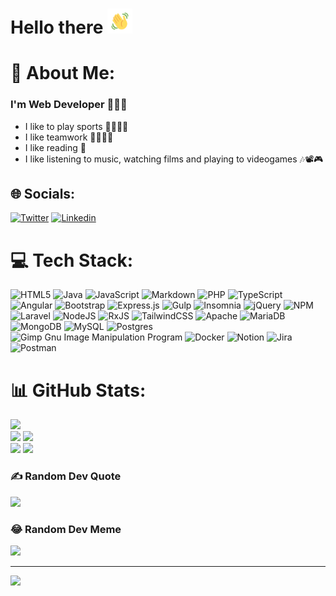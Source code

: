 # Hello there <img src="https://github.com/andresaez9/andresaez9/blob/main/wave.gif" width='40px'>

<!--
**andresaez9/andresaez9** is a ✨ _special_ ✨ repository because its `README.md` (this file) appears on your GitHub profile.

Here are some ideas to get you started:

- 🔭 I’m currently working on ...
- 🌱 I’m currently learning ...
- 👯 I’m looking to collaborate on ...
- 🤔 I’m looking for help with ...
- 💬 Ask me about ...
- 📫 How to reach me: ...
- 😄 Pronouns: ...
- ⚡ Fun fact: ...
-->

# 💫 About Me:
### I'm Web Developer 👨🏼‍💻

- I like to play sports 🏈🎾🏀🥊
- I like teamwork 👨‍👨‍👧‍👦
- I like reading 📖
- I like listening to music, watching films and playing to videogames 🎶📽️🎮


## 🌐 Socials:
[![Twitter](https://img.shields.io/badge/Twitter-%231DA1F2.svg?logo=Twitter&logoColor=white)](https://twitter.com/AndresoDev)
[![Linkedin](https://img.shields.io/badge/Linkedin-blue?logo=Linkedin&logoColor=white)](https://www.linkedin.com/in/andr%C3%A9s-segura-s%C3%A1ez-75332a24a/)

# 💻 Tech Stack:
![HTML5](https://img.shields.io/badge/html5-%23E34F26.svg?style=for-the-badge&logo=html5&logoColor=white) ![Java](https://img.shields.io/badge/java-%23ED8B00.svg?style=for-the-badge&logo=java&logoColor=white) ![JavaScript](https://img.shields.io/badge/javascript-%23323330.svg?style=for-the-badge&logo=javascript&logoColor=%23F7DF1E) ![Markdown](https://img.shields.io/badge/markdown-%23000000.svg?style=for-the-badge&logo=markdown&logoColor=white) ![PHP](https://img.shields.io/badge/php-%23777BB4.svg?style=for-the-badge&logo=php&logoColor=white) ![TypeScript](https://img.shields.io/badge/typescript-%23007ACC.svg?style=for-the-badge&logo=typescript&logoColor=white) ![Angular](https://img.shields.io/badge/angular-%23DD0031.svg?style=for-the-badge&logo=angular&logoColor=white) ![Bootstrap](https://img.shields.io/badge/bootstrap-%23563D7C.svg?style=for-the-badge&logo=bootstrap&logoColor=white) ![Express.js](https://img.shields.io/badge/express.js-%23404d59.svg?style=for-the-badge&logo=express&logoColor=%2361DAFB) ![Gulp](https://img.shields.io/badge/GULP-%23CF4647.svg?style=for-the-badge&logo=gulp&logoColor=white) ![Insomnia](https://img.shields.io/badge/Insomnia-black?style=for-the-badge&logo=insomnia&logoColor=5849BE) ![jQuery](https://img.shields.io/badge/jquery-%230769AD.svg?style=for-the-badge&logo=jquery&logoColor=white) ![NPM](https://img.shields.io/badge/NPM-%23000000.svg?style=for-the-badge&logo=npm&logoColor=white) ![Laravel](https://img.shields.io/badge/laravel-%23FF2D20.svg?style=for-the-badge&logo=laravel&logoColor=white) ![NodeJS](https://img.shields.io/badge/node.js-6DA55F?style=for-the-badge&logo=node.js&logoColor=white) ![RxJS](https://img.shields.io/badge/rxjs-%23B7178C.svg?style=for-the-badge&logo=reactivex&logoColor=white) ![TailwindCSS](https://img.shields.io/badge/tailwindcss-%2338B2AC.svg?style=for-the-badge&logo=tailwind-css&logoColor=white) ![Apache](https://img.shields.io/badge/apache-%23D42029.svg?style=for-the-badge&logo=apache&logoColor=white) ![MariaDB](https://img.shields.io/badge/MariaDB-003545?style=for-the-badge&logo=mariadb&logoColor=white) ![MongoDB](https://img.shields.io/badge/MongoDB-%234ea94b.svg?style=for-the-badge&logo=mongodb&logoColor=white) ![MySQL](https://img.shields.io/badge/mysql-%2300f.svg?style=for-the-badge&logo=mysql&logoColor=white) ![Postgres](https://img.shields.io/badge/postgres-%23316192.svg?style=for-the-badge&logo=postgresql&logoColor=white) ![Gimp Gnu Image Manipulation Program](https://img.shields.io/badge/Gimp-657D8B?style=for-the-badge&logo=gimp&logoColor=FFFFFF) ![Docker](https://img.shields.io/badge/docker-%230db7ed.svg?style=for-the-badge&logo=docker&logoColor=white) ![Notion](https://img.shields.io/badge/Notion-%23000000.svg?style=for-the-badge&logo=notion&logoColor=white) ![Jira](https://img.shields.io/badge/jira-%230A0FFF.svg?style=for-the-badge&logo=jira&logoColor=white) ![Postman](https://img.shields.io/badge/Postman-FF6C37?style=for-the-badge&logo=postman&logoColor=white)

# 📊 GitHub Stats:
<!--![](https://github-readme-stats.vercel.app/api?username=andresaez9&theme=dark&hide_border=false&include_all_commits=false&count_private=false)<br/>
![](https://github-readme-streak-stats.herokuapp.com/?user=andresaez9&theme=dark&hide_border=false)<br/>
![](https://github-readme-stats.vercel.app/api/top-langs/?username=andresaez9&theme=dark&hide_border=false&include_all_commits=false&count_private=false&layout=compact)<br/>
-->
![](http://github-profile-summary-cards.vercel.app/api/cards/profile-details?username=andresaez9&theme=2077)<br/>
![](http://github-profile-summary-cards.vercel.app/api/cards/repos-per-language?username=andresaez9&theme=2077)
![](http://github-profile-summary-cards.vercel.app/api/cards/most-commit-language?username=andresaez9&theme=2077)<br/>
![](http://github-profile-summary-cards.vercel.app/api/cards/stats?username=andresaez9&theme=2077)
![](http://github-profile-summary-cards.vercel.app/api/cards/productive-time?username=andresaez9&theme=2077&utcOffset=8)

### ✍️ Random Dev Quote
![](https://quotes-github-readme.vercel.app/api?type=horizontal&theme=radical)

### 😂 Random Dev Meme
<img src="https://random-memer.herokuapp.com/" width="512px"/>

---
[![](https://visitcount.itsvg.in/api?id=andresaez9&icon=0&color=0)](https://visitcount.itsvg.in)

<!-- Proudly created with GPRM ( https://gprm.itsvg.in ) -->
